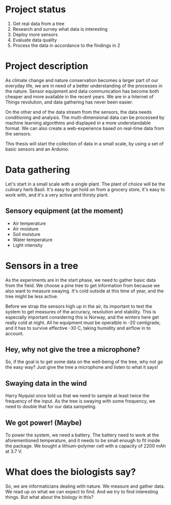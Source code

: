 # Project status
1. Get real data from a tree
2. Research and survey what data is interesting
3. Deploy more sensors
4. Evaluate data quality
5. Process the data in accordance to the findings in 2

# Project description
As climate change and nature conservation becomes a larger part of our everyday life, we are in need of a better understanding of the processes in the nature. Sensor equipment and data communication has become both cheaper and more available in the recent years. We are in a Internet of Things revolution, and data gathering has never been easier.

On the other end of the data stream from the sensors, the data needs conditioning and analysis. The multi-dimensional data can be processed by machine learning algorithms and displayed in a more understandable format. We can also create a web-experience based on real-time data from the sensors.

This thesis will start the collection of data in a small scale, by using a set of basic sensors and an Arduino.  

# Data gathering 
Let's start in a small scale with a single plant.
The plant of choice will be the culinary herb Basil.
It's easy to get hold on from a grocery store, it's easy to work with, and it's a very active and thirsty plant.

## Sensory equipment (at the moment)
* Air temperature
* Air moisture
* Soil moisture
* Water temperature
* Light intensity

# Sensors in a tree
As the experiments are in the start phase, we need to gather basic data from the field. We choose a pine tree to get information from because we also want to measure swaying. It's cold outside at this time of year, and the tree might be less active.

Before we strap the sensors high up in the air, its important to test the system to get measures of the accuracy, resolution and stability. This is especially important considering this is Norway, and the winters here get really cold at night. All he equipment must be operatble in -20 centigrade, and it has to survive effective -30 C, taking humidity and airflow in to account. 

## Hey, why not give the tree a microphone?
So, if the goal is to get some data on the well-being of the tree, why not go the easy way? Just give the tree a microphone and listen to what it says! 

## Swaying data in the wind
Harry Nyquist once told us that we need to sample at least twice the frequency of the input. As the tree is swaying with some frequency, we need to double that for our data sampeling. 

## We got power! (Maybe)
To power the system, we need a battery. The battery need to work at the aforementioned temperature, and it needs to be small enough to fit inside the package. We bought a lithium-polymer cell with a capacity of 2200 mAh at 3.7 V.

# What does the biologists say? 
So, we are informaticians dealing with nature. We measure and gather data. We read up on what we can expect to find. And we try to find interesting things. But what about the biology in this? 


